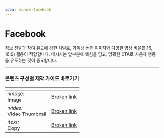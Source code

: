 ```yaml
---
icon: square-facebook
---
```


# Facebook

정보 전달과 참여 유도에 강한 채널로, 가독성 높은 이미지와 다양한 영상 비율(9:16, 16:9) 활용이 적합합니다. 메시지는 앞부분에 핵심을 담고, 명확한 CTA로 사용자 행동을 유도하는 것이 중요합니다.

***

### 콘텐츠 구성별 제작 가이드 바로가기

<table data-view="cards"><thead><tr><th></th><th data-hidden data-card-target data-type="content-ref"></th></tr></thead><tbody><tr><td><i class="fa-image">:image:</i> <br>Image</td><td><a href="broken-reference">Broken link</a></td></tr><tr><td><i class="fa-video">:video:</i> <br>Video Thumbnail</td><td><a href="broken-reference">Broken link</a></td></tr><tr><td><i class="fa-text">:text:</i><br>Copy</td><td><a href="broken-reference">Broken link</a></td></tr></tbody></table>





